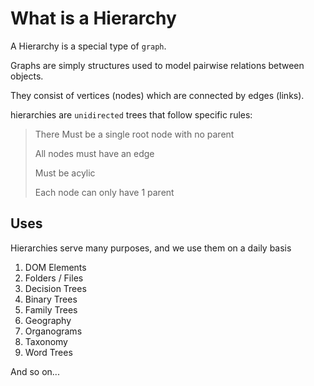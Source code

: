 # What is a Hierarchy

A Hierarchy is a special type of `graph`.

Graphs are simply structures used to model pairwise relations between objects.

They consist of vertices (nodes) which are connected by edges (links).

hierarchies are `unidirected` trees that follow specific rules:

> There Must be a single root node with no parent
>
> All nodes must have an edge
>
> Must be acylic
>
> Each node can only have 1 parent

## Uses

Hierarchies serve many purposes, and we use them on a daily basis

1. DOM Elements
1. Folders / Files
1. Decision Trees
1. Binary Trees
1. Family Trees
1. Geography
1. Organograms
1. Taxonomy
1. Word Trees

And so on...
